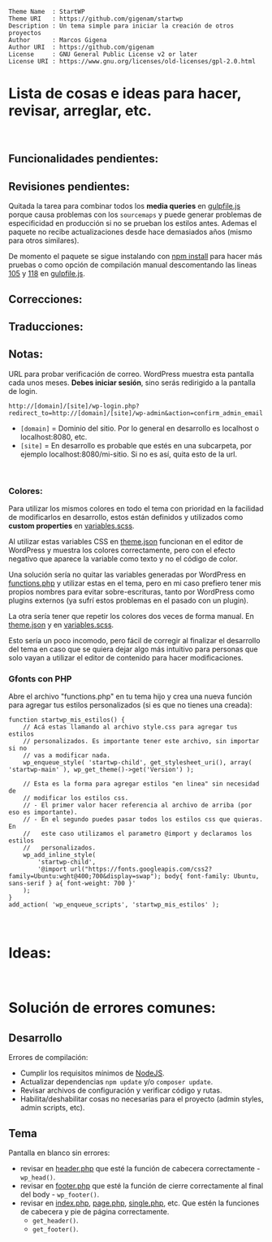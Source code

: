 ```
Theme Name  : StartWP
Theme URI   : https://github.com/gigenam/startwp
Description : Un tema simple para iniciar la creación de otros proyectos
Author      : Marcos Gigena
Author URI  : https://github.com/gigenam
License     : GNU General Public License v2 or later
License URI : https://www.gnu.org/licenses/old-licenses/gpl-2.0.html
```

# Lista de cosas e ideas para hacer, revisar, arreglar, etc.

<br>

## Funcionalidades pendientes:

## Revisiones pendientes:

Quitada la tarea para combinar todos los **media queries** en [gulpfile.js](./gulpfile.js#L99)
porque causa problemas con los `sourcemaps` y puede generar problemas de
especificidad en producción si no se prueban los estilos antes. Ademas el paquete
no recibe actualizaciones desde hace demasiados años (mismo para otros similares).

De momento el paquete se sigue instalando con [npm install](./package.json#L40)
para hacer más pruebas o como opción de compilación manual descomentando las
lineas [105](./gulpfile.js#L105) y [118](./gulpfile.js#L118) en [gulpfile.js](./gulpfile.js#L99).

## Correcciones:

## Traducciones:

## Notas:

URL para probar verificación de correo. WordPress muestra esta pantalla cada unos
meses. **Debes iniciar sesión**, sino serás redirigido a la pantalla de login.

`http://[domain]/[site]/wp-login.php?redirect_to=http://[domain]/[site]/wp-admin&action=confirm_admin_email`

- `[domain]` = Dominio del sitio. Por lo general en desarrollo es localhost o
  localhost:8080, etc.
- `[site]` = En desarrollo es probable que estés en una subcarpeta, por ejemplo
  localhost:8080/mi-sitio. Si no es así, quita esto de la url.

<br>

### Colores:

Para utilizar los mismos colores en todo el tema con prioridad en la facilidad de
modificarlos en desarrollo, estos están definidos y utilizados como **custom properties**
en [variables.scss](app/assets/scss/abstracts/_variables.scss#L64).

Al utilizar estas variables CSS en [theme.json](app/theme.json#L14) funcionan en
el editor de WordPress y muestra los colores correctamente, pero con el efecto
negativo que aparece la variable como texto y no el código de color.

Una solución sería no quitar las variables generadas por WordPress en [functions.php](app/functions.php#L54)
y utilizar estas en el tema, pero en mi caso prefiero tener mis propios nombres
para evitar sobre-escrituras, tanto por WordPress como plugins externos (ya sufrí
estos problemas en el pasado con un plugin).

La otra sería tener que repetir los colores dos veces de forma manual. En
[theme.json](app/theme.json#L14) y en [variables.scss](app/assets/scss/abstracts/_variables.scss#L44).

Esto sería un poco incomodo, pero fácil de corregir al finalizar el desarrollo
del tema en caso que se quiera dejar algo más intuitivo para personas que solo
vayan a utilizar el editor de contenido para hacer modificaciones.

### Gfonts con PHP

Abre el archivo "functions.php" en tu tema hijo y crea una nueva función para
agregar tus estilos personalizados (si es que no tienes una creada):

    function startwp_mis_estilos() {
    	// Acá estas llamando al archivo style.css para agregar tus estilos
    	// personalizados. Es importante tener este archivo, sin importar si no
    	// vas a modificar nada.
    	wp_enqueue_style( 'startwp-child', get_stylesheet_uri(), array( 'startwp-main' ), wp_get_theme()->get('Version') );

    	// Esta es la forma para agregar estilos "en linea" sin necesidad de
    	// modificar los estilos css.
    	// - El primer valor hacer referencia al archivo de arriba (por eso es importante).
    	// - En el segundo puedes pasar todos los estilos css que quieras. En
    	//   este caso utilizamos el parametro @import y declaramos los estilos
    	//   personalizados.
    	wp_add_inline_style(
    		'startwp-child',
    		'@import url("https://fonts.googleapis.com/css2?family=Ubuntu:wght@400;700&display=swap"); body{ font-family: Ubuntu, sans-serif } a{ font-weight: 700 }'
    	);
    }
    add_action( 'wp_enqueue_scripts', 'startwp_mis_estilos' );

<br>

# Ideas:

<br>

# Solución de errores comunes:

## Desarrollo

Errores de compilación:

- Cumplir los requisitos mínimos de [NodeJS](README.md#L12).
- Actualizar dependencias `npm update` y/o `composer update`.
- Revisar archivos de configuración y verificar código y rutas.
- Habilita/deshabilitar cosas no necesarias para el proyecto (admin styles,
  admin scripts, etc).

## Tema

Pantalla en blanco sin errores:

- revisar en [header.php](./app/header.php) que esté la función de cabecera
  correctamente - `wp_head()`.
- revisar en [footer.php](./app/footer.php) que esté la función de cierre
  correctamente al final del body - `wp_footer()`.
- revisar en [index.php](./app/index.php), [page.php](./app/page.php),
  [single.php](./app/single.php), etc. Que estén la funciones de cabecera y pie
  de página correctamente.
  - `get_header()`.
  - `get_footer()`.
